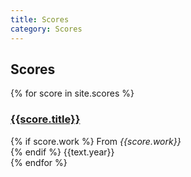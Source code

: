 ```yaml
---
title: Scores
category: Scores
---
```


## Scores

<div id="scores-list">
  {% for score in site.scores %}
  <div class="row" title="{{score.title}}">
    <div class="col-sm-12">
      <h3>
        <a href="/assets/scores/{{score.score}}">{{score.title}}</a>
      </h3>
      {% if score.work %}
      <span>From <em>{{score.work}}</em></span><br/>
      {% endif %}
      <span>{{text.year}}</span>
    </div>
  </div>
  {% endfor %}
</div>

<script type="text/javascript" src="/assets/javascripts/filter.js"></script>
<script type="text/javascript">
  (function() {

    const revCron = [...OZET.SCORES].sort(function(a, b) {
      return (a.date > b.date) ? 1 : -1;
    }).reverse()

    OZET.filter(revCron, '#scores-list', (item, el) => {
      return $(el).attr('title') === item.title
    })

  })()
</script>
